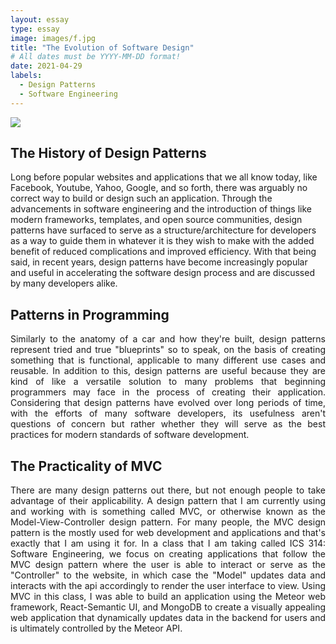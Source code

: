 ```yaml
---
layout: essay
type: essay
image: images/f.jpg
title: "The Evolution of Software Design"
# All dates must be YYYY-MM-DD format!
date: 2021-04-29
labels:
  - Design Patterns
  - Software Engineering
---
```


<img class="ui medium right floated rounded image" src="../images/">

## The History of Design Patterns

Long before popular websites and applications that we all know today, like Facebook, Youtube, Yahoo, Google, and so forth, there was arguably no correct way to build or design such an application. Through the advancements in software engineering and the introduction of things like modern frameworks, templates, and open source communities, design patterns have surfaced to serve as a structure/architecture for developers as a way to guide them in whatever it is they wish to make with the added benefit of reduced complications and improved efficiency. With that being said, in recent years, design patterns have become increasingly popular and useful in accelerating the software design process and are discussed by many developers alike.

## Patterns in Programming

<p align="justify">Similarly to the anatomy of a car and how they're built, design patterns represent tried and true "blueprints" so to speak, on the basis of creating something that is functional, applicable to many different use cases and reusable. In addition to this, design patterns are useful because they are kind of like a versatile solution to many problems that beginning programmers may face in the process of creating their application. Considering that design patterns have evolved over long periods of time, with the efforts of many software developers, its usefulness aren't questions of concern but rather whether they will serve as the best practices for modern standards of software development.

## The Practicality of MVC

<p align="justify">There are many design patterns out there, but not enough people to take advantage of their applicability. A design pattern that I am currently using and working with is something called MVC, or otherwise known as the Model-View-Controller design pattern. For many people, the MVC design pattern is the mostly used for web development and applications and that's exactly that I am using it for. In a class that I am taking called ICS 314: Software Engineering, we focus on creating applications that follow the MVC design pattern where the user is able to interact or serve as the "Controller" to the website, in which case the "Model" updates data and interacts with the api accordingly to render the user interface to view. Using MVC in this class, I was able to build an application using the Meteor web framework, React-Semantic UI, and MongoDB to create a visually appealing web application that dynamically updates data in the backend for users and is ultimately controlled by the Meteor API.

